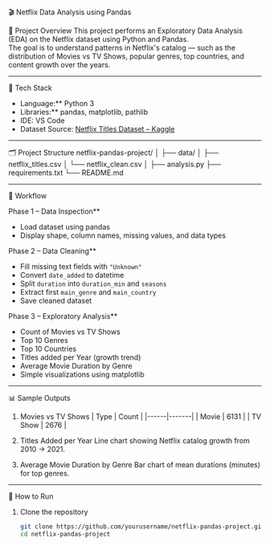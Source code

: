 🎬 Netflix Data Analysis using Pandas

📘 Project Overview
This project performs an Exploratory Data Analysis (EDA) on the Netflix dataset using Python and Pandas.  
The goal is to understand patterns in Netflix's catalog — such as the distribution of Movies vs TV Shows, popular genres, top countries, and content growth over the years.

---
 🧰 Tech Stack
- Language:** Python 3  
- Libraries:** pandas, matplotlib, pathlib  
- IDE: VS Code  
- Dataset Source: [Netflix Titles Dataset – Kaggle](https://www.kaggle.com/datasets/shivamb/netflix-shows)

---

🗂️ Project Structure
netflix-pandas-project/
│
├── data/
│   ├── netflix_titles.csv 
│   └── netflix_clean.csv 
│
├── analysis.py
├── requirements.txt
└── README.md

---


🧮 Workflow

Phase 1 – Data Inspection**
- Load dataset using pandas  
- Display shape, column names, missing values, and data types  

Phase 2 – Data Cleaning**
- Fill missing text fields with `"Unknown"`  
- Convert `date_added` to datetime  
- Split `duration` into `duration_min` and `seasons`  
- Extract first `main_genre` and `main_country`  
- Save cleaned dataset  

Phase 3 – Exploratory Analysis**
- Count of Movies vs TV Shows  
- Top 10 Genres  
- Top 10 Countries  
- Titles added per Year (growth trend)  
- Average Movie Duration by Genre  
- Simple visualizations using matplotlib  

---

📊 Sample Outputs

1. Movies vs TV Shows
| Type | Count |
|------|-------|
| Movie | 6131 |
| TV Show | 2676 |

2. Titles Added per Year
Line chart showing Netflix catalog growth from 2010 → 2021.

3. Average Movie Duration by Genre
Bar chart of mean durations (minutes) for top genres.

---

🚀 How to Run
1. Clone the repository  
   ```bash
   git clone https://github.com/yourusername/netflix-pandas-project.git
   cd netflix-pandas-project